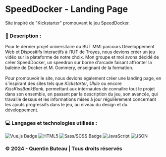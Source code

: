 # SpeedDocker - Landing Page

Site inspiré de "Kickstarter" promouvant le jeu SpeedDocker.

### 📜 Description :
Pour le dernier projet universitaire du BUT MMI parcours Développement Web et Dispositifs Interactifs à l'IUT de Troyes, nous devions créer un jeu vidéo sur la plateforme de notre choix. Mon groupe et moi avons décidé de créer SpeedDocker, un speedrun sur borne d'arcade faisant affronter la baleine de Docker et M. Gommery, enseignant de la formation.<br><br>
Pour promouvoir le site, nous devions également créer une landing page, en s'inspirant des sites tels que *Kickstarter*, *Ulule* ou encore *KissKissBankBank*, permettant aux internautes de connaître tout le projet dans son ensemble, en passant par la description du jeu, son avancée, qui travaille dessus et les informations mises à jour régulièrement concernant les ajouts progressifs dans le jeu, au niveau du design et du développement.

### 💻 Langages et technologies utilisés :
![Vue.js Badge](https://img.shields.io/badge/Vue.js-4FC08D?style=for-the-badge&logo=vue.js&logoColor=white)
![HTML5](https://img.shields.io/badge/html5-%23E34F26.svg?style=for-the-badge&logo=html5&logoColor=white)
![Sass/SCSS Badge](https://img.shields.io/badge/Sass/SCSS-CC6699?style=for-the-badge&logo=sass&logoColor=white)
![JavaScript](https://img.shields.io/badge/javascript-%23323330.svg?style=for-the-badge&logo=javascript&logoColor=%23F7DF1E)
![JSON](https://img.shields.io/badge/json-%23000000.svg?style=for-the-badge&logo=json&logoColor=%23F7DF1E)

### © 2024 - Quentin Buteau | Tous droits réservés
